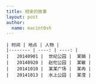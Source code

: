 ```yaml
---
title: 相亲的故事 
layout: post
author:
  name: macint0sh
---       
```


    | 时间 | 地点 | 人物 |     
    |-------- | ----: | ----: |   
    |   20140901 |  世纪公园 |  某娟 |    
    |   20140920 |  赵佗公园 |  某敏 |
    |   20141010 |  某某广场 |  某冉 |     
    |   20141013 |  水上公园 |  某滢 |      
                                            








